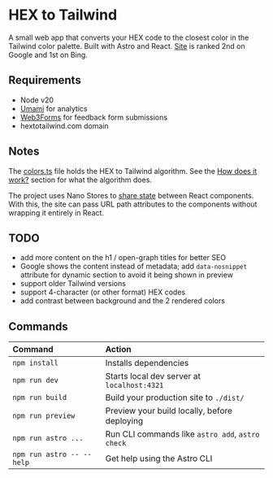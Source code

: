 # HEX to Tailwind

A small web app that converts your HEX code to the closest color in the Tailwind color palette.
Built with Astro and React. [Site](https://hextotailwind.com) is ranked 2nd on Google and 1st on Bing.

## Requirements

- Node v20
- [Umami](https://umami.is/) for analytics
- [Web3Forms](https://web3forms.com/) for feedback form submissions
- hextotailwind.com domain

## Notes

The [colors.ts](./src/utils/colors.ts) file holds the HEX to Tailwind algorithm. See
the [How does it work?](https://hextotailwind.com/) section for what the algorithm does.

The project uses Nano Stores to [share state](https://docs.astro.build/en/recipes/sharing-state-islands/)
between React components. With this, the site can pass URL path attributes to the components without
wrapping it entirely in React.

## TODO

- add more content on the h1 / open-graph titles for better SEO
- Google shows the content instead of metadata; add `data-nosnippet` attribute for
  dynamic section to avoid it being shown in preview
- support older Tailwind versions
- support 4-character (or other format) HEX codes
- add contrast between background and the 2 rendered colors

## Commands

| Command                   | Action                                           |
| :------------------------ | :----------------------------------------------- |
| `npm install`             | Installs dependencies                            |
| `npm run dev`             | Starts local dev server at `localhost:4321`      |
| `npm run build`           | Build your production site to `./dist/`          |
| `npm run preview`         | Preview your build locally, before deploying     |
| `npm run astro ...`       | Run CLI commands like `astro add`, `astro check` |
| `npm run astro -- --help` | Get help using the Astro CLI                     |
